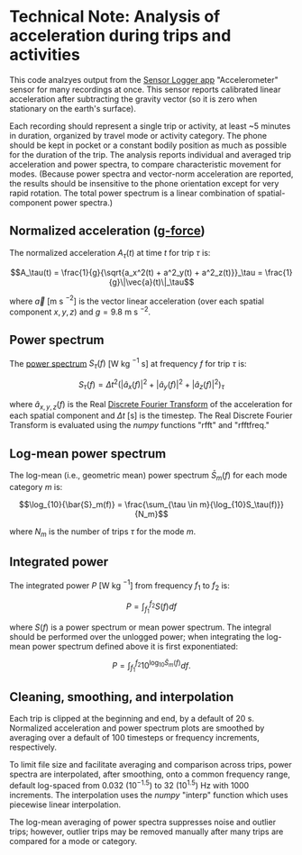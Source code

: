 # Technical Note: Analysis of acceleration during trips and activities

This code analzyes output from the [Sensor Logger app](https://www.tszheichoi.com/sensorlogger) 
"Accelerometer" sensor for many recordings at once. This sensor reports calibrated linear acceleration after subtracting the gravity vector (so it is zero when stationary on the earth's surface).

Each recording should represent a single trip or activity, at least ~5 minutes in duration, organized by travel mode or activity category. The phone should be kept in pocket or a constant bodily position as much as possible for the duration of the trip. The analysis reports individual and averaged trip acceleration and power spectra, to compare characteristic movement for modes. (Because power spectra and vector-norm acceleration are reported, the results should be insensitive to the phone orientation except for very rapid rotation. The total power spectrum is a linear combination of spatial-component power spectra.)

## Normalized acceleration ([g-force](https://en.wikipedia.org/wiki/G-force))

The normalized acceleration $A_\tau(t)$ at time $t$ for trip $\tau$ is:

```math
A_\tau(t) = \frac{1}{g}{\sqrt{a_x^2(t) + a^2_y(t) + a^2_z(t)}}_\tau = \frac{1}{g}\|\vec{a}(t)\|_\tau
```

where $\vec{a}$ [m s $^{-2}$] is the vector linear acceleration  (over each spatial component $x, y, z$) and $g = 9.8$ m s $^{-2}$.

## Power spectrum

The [power spectrum](https://en.wikipedia.org/wiki/Spectral_density) $S_\tau(f)$ [W kg $^{-1}$ s] at frequency $f$ for trip $\tau$ is:

```math
S_\tau(f) = \Delta t^2 \left(|\hat{a}_x(f)|^2 + |\hat{a}_y(f)|^2 + |\hat{a}_z(f)|^2\right) _\tau
```

where $\hat{a}_{x,y,z}(f)$ is the Real [Discrete Fourier Transform](https://en.wikipedia.org/wiki/Discrete_Fourier_transform) of the acceleration for each spatial component and $\Delta t$ [s] is the timestep. The Real Discrete Fourier Transform is evaluated using the _numpy_ functions "rfft" and "rfftfreq."

## Log-mean power spectrum

The log-mean (i.e., geometric mean) power spectrum $\bar{S}_m(f)$ for each mode category $m$ is:

```math
\log_{10}{\bar{S}_m(f)} = \frac{\sum_{\tau \in m}{\log_{10}S_\tau(f)}}{N_m}
```

where $N_m$ is the number of trips $\tau$ for the mode $m$.

## Integrated power

The integrated power $P$ [W kg $^{-1}$] from frequency $f_1$ to $f_2$ is:

```math
P = \int_{f_1}^{f_2}S(f)df
```

where $S(f)$ is a power spectrum or mean power spectrum. The integral should be performed over the unlogged power; when integrating the log-mean power spectrum defined above it is first exponentiated:

```math
P = \int_{f_1}^{f_2}10^{\log_{10}\bar{S}_m(f)}df .
```



## Cleaning, smoothing, and interpolation

Each trip is clipped at the beginning and end, by a default of 20 s. Normalized acceleration and power spectrum plots are smoothed by averaging over a default of 100 timesteps or frequency increments, respectively.

To limit file size and facilitate averaging and comparison across trips, power spectra are interpolated, after smoothing, onto a common frequency range, default log-spaced from 0.032 $(10^{-1.5})$ to 32 $(10^{1.5})$ Hz with 1000 increments. The interpolation uses the _numpy_ "interp" function which uses piecewise linear interpolation.

The log-mean averaging of power spectra suppresses noise and outlier trips; however, outlier trips may be removed manually after many trips are compared for a mode or category.

